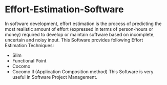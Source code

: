 # Effort-Estimation-Software
In software development, effort estimation is the process of predicting the most realistic amount of effort (expressed in terms of person-hours or money) required to develop or maintain software based on incomplete, uncertain and noisy input.
This Software provides following Effort Estimation Techniques:
* Slim
* Functional Point
* Cocomo 
* Cocomo II (Application Composition method)
This Software is very useful in Software Project Management.
